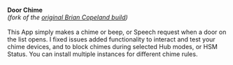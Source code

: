 <strong>Door Chime</strong> 
<br><i>(fork of the <a href="https://github.com/djdizzyd/hubitat/tree/master/Apps/simple-doorchime">original Brian Copeland build</a>)</i><br>
<br>This App simply makes a chime or beep, or Speech request when a door on the list opens. I fixed issues added functionality to interact and test your chime devices, and to block chimes during selected Hub modes, or HSM Status. You can install multiple instances for different chime rules.
